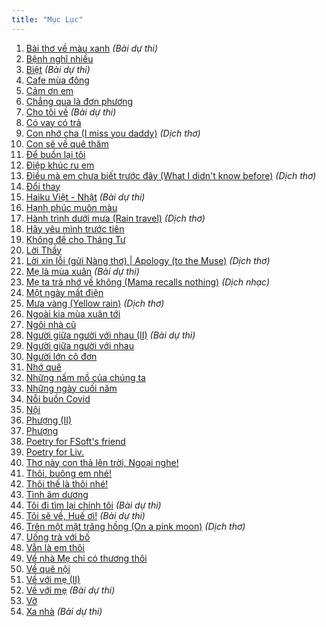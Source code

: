 ```yaml
---
title: "Mục Lục"
---
```

1. [Bài thơ về màu xanh](/posts/bai-tho-ve-mau-xanh) *(Bài dự thi)*
2. [Bệnh nghĩ nhiều](/posts/benh-nghi-nhieu)
3. [Biệt](/posts/biet) *(Bài dự thi)*
4. [Cafe mùa đông](/posts/cafe-mua-dong)
5. [Cảm ơn em](/posts/cam-on-em)
6. [Chẳng qua là đơn phương](/posts/chang-qua-la-don-phuong)
7. [Cho tôi về](/posts/cho-toi-ve) *(Bài dự thi)*
8. [Có vay có trả](/posts/co-vay-co-tra)
9. [Con nhớ cha (I miss you daddy)](/posts/con-nho-cha) *(Dịch thơ)*
10. [Con sẽ về quê thăm](/posts/con-se-ve-que-tham)
11. [Để buồn lại tôi](/posts/de-buon-lai-toi)
12. [Điệp khúc ru em](/posts/diep-khuc-ru-em)
13. [Điều mà em chưa biết trước đây (What I didn't know before)](/posts/dieu-ma-em-chua-biet-truoc-day) *(Dịch thơ)*
14. [Đổi thay](/posts/doi-thay)
15. [Haiku Việt - Nhật](/posts/haiku-viet-nhat) *(Bài dự thi)*
16. [Hạnh phúc muôn màu](/posts/hanh-phuc-muon-mau)
17. [Hành trình dưới mưa (Rain travel)](/posts/hanh-trinh-duoi-mua) *(Dịch thơ)*
18. [Hãy yêu mình trước tiên](/posts/hay-yeu-minh-truoc-tien)
19. [Không đề cho Tháng Tư](/posts/khong-de-cho-thang-tu)
20. [Lời Thầy](/posts/loi-thay)
21. [Lời xin lỗi (gửi Nàng thơ) | Apology (to the Muse)](/posts/loi-xin-loi-gui-nang-tho) *(Dịch thơ)*
22. [Mẹ là mùa xuân](/posts/me-la-mua-xuan) *(Bài dự thi)*
23. [Mẹ ta trả nhớ về không (Mama recalls nothing)](/posts/me-ta-tra-nho-ve-khong) *(Dịch nhạc)*
24. [Một ngày mất điện](/posts/mot-ngay-mat-dien)
25. [Mưa vàng (Yellow rain)](/posts/mua-vang) *(Dịch thơ)*
26. [Ngoài kia mùa xuân tới](/posts/ngoai-kia-mua-xuan-toi)
27. [Ngôi nhà cũ](/posts/ngoi-nha-cu)
28. [Người giữa người với nhau (II)](/posts/nguoi-giua-nguoi-voi-nhau-2) *(Bài dự thi)*
29. [Người giữa người với nhau](/posts/nguoi-giua-nguoi-voi-nhau)
30. [Người lớn cô đơn](/posts/nguoi-lon-co-don)
31. [Nhớ quê](/posts/nho-que)
32. [Những nấm mồ của chúng ta](/posts/nhung-nam-mo-cua-chung-ta)
33. [Những ngày cuối năm](/posts/nhung-ngay-cuoi-nam)
34. [Nỗi buồn Covid](/posts/noi-buon-covid)
35. [Nội](/posts/noi)
36. [Phượng (II)](/posts/phuong-2)
37. [Phượng](/posts/phuong)
38. [Poetry for FSoft's friend](/posts/poetry-for-fsoft-friend)
39. [Poetry for Liv.](/posts/poetry-for-liv)
40. [Thơ này con thả lên trời, Ngoại nghe!](/posts/tho-nay-con-tha-len-troi-ngoai-nghe)
41. [Thôi, buông em nhé!](/posts/thoi-buong-em-nhe)
42. [Thôi thế là thôi nhé!](/posts/thoi-the-la-thoi-nhe)
43. [Tình âm dương](/posts/tinh-am-duong)
44. [Tôi đi tìm lại chính tôi](/posts/toi-di-tim-lai-chinh-toi) *(Bài dự thi)*
45. [Tôi sẽ về, Huế ơi!](/posts/toi-se-ve-hue-oi) *(Bài dự thi)*
46. [Trên một mặt trăng hồng (On a pink moon)](/posts/tren-mot-mat-trang-hong) *(Dịch thơ)*
47. [Uống trà với bố](/posts/uong-tra-voi-bo)
48. [Vẫn là em thôi](/posts/van-la-em-thoi)
49. [Về nhà Mẹ chỉ có thương thôi](/posts/ve-nha-me-chi-co-thuong-thoi)
50. [Về quê nội](/posts/ve-que-noi)
51. [Về với mẹ (II)](/posts/ve-voi-me-2)
52. [Về với mẹ](/posts/ve-voi-me) *(Bài dự thi)*
53. [Vỡ](/posts/vo)
54. [Xa nhà](/posts/xa-nha) *(Bài dự thi)*

